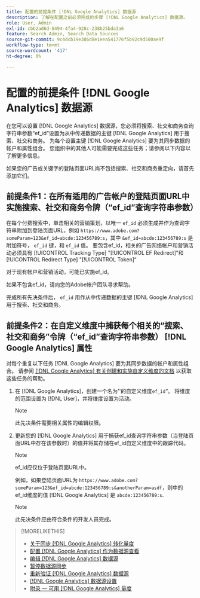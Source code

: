 ```yaml
---
title: 配置的前提条件 [!DNL Google Analytics] 数据源
description: 了解在配置之前必须完成的步骤 [!DNL Google Analytics] 数据源。
role: User, Admin
exl-id: cbb2ad6d-8494-4fa4-928c-238b25bda3a6
feature: Search Admin, Search Data Sources
source-git-commit: 9c4dcb19e386d8e1eea541776f5b92c9d500ae9f
workflow-type: tm+mt
source-wordcount: '417'
ht-degree: 0%

---
```


# 配置的前提条件 [!DNL Google Analytics] 数据源

在您可以设置 [!DNL Google Analytics] 数据源，您必须将搜索、社交和商务查询字符串参数“ef_id”设置为从中传递数据的主键 [!DNL Google Analytics] 用于搜索、社交和商务。 为每个设置主键 [!DNL Google Analytics] 要为其同步数据的帐户和属性组合。 您组织中的其他人可能需要完成这些任务；请参阅以下内容以了解更多信息。

如果您的广告或关键字的登陆页面URL尚不包括搜索、社交和商务重定向，请首先添加它们。

## 前提条件1：在所有适用的广告帐户的登陆页面URL中实施搜索、社交和商务令牌（“ef_id”查询字符串参数）

在每个付费搜索中，单击相关的营销策划，以唯一 `ef_id` 必须生成并作为查询字符串附加到登陆页面URL，例如 `https://www.adobe.com?someParam=123&ef_id=abcde:123456789:s`，其中 `&ef_id=abcde:123456789:s` 是附加符号， `ef_id` 键，和 `ef_id` 值。 要包含ef_id，相关的广告网络帐户和营销活动必须具有 [!UICONTROL Tracking Type] &quot;[!UICONTROL EF Redirect]”和 [!UICONTROL Redirect Type] &quot;[!UICONTROL Token]“

对于现有帐户和营销活动，可能已实施ef_id。

如果不包含ef_id，请向您的Adobe帐户团队寻求帮助。

完成所有先决条件后， `ef_id` 用作从中传递数据的主键 [!DNL Google Analytics] 用于搜索、社交和商务。

## 前提条件2：在自定义维度中捕获每个相关的“搜索、社交和商务”令牌（“ef_id”查询字符串参数） [!DNL Google Analytics] 属性

对每个重复以下任务 [!DNL Google Analytics] 要为其同步数据的帐户和属性组合。 请参阅 [[!DNL Google Analytics] 有关创建和实施自定义维度的文档](https://support.google.com/analytics/answer/2709829?hl=en#zippy=%2Cin-this-article) 以获取这些任务的帮助。

1. 在 [!DNL Google Analytics]，创建一个名为&#39;&#39;的自定义维度`ef_id`“。 将维度的范围设置为 [!DNL User]，并将维度设置为活动。

   >[!NOTE]
   >
   >此先决条件需要相关属性的编辑权限。

1. 更新您的 [!DNL Google Analytics] 用于捕获ef_id查询字符串参数（当登陆页面URL中存在该参数时）的值并将其存储在ef_id自定义维度中的跟踪代码。

   >[!NOTE]
   >
   >ef_id应仅位于登陆页面URL中。

   例如，如果登陆页面URL为 `https://www.adobe.com?someParam=123&ef_id=abcde:123456789:s&anotherParam=asdf`，则中的ef_id维度的值 [!DNL Google Analytics] 是 `abcde:123456789:s`.

   >[!NOTE]
   >
   >此先决条件应由符合条件的开发人员完成。

>[!MORELIKETHIS]
>
>* [关于同步 [!DNL Google Analytics] 转化量度](data-source-about.md)
>* [配置 [!DNL Google Analytics] 作为数据源查看](data-source-configure.md)
>* [编辑 [!DNL Google Analytics] 数据源](data-source-edit.md)
>* [暂停数据源同步](data-source-pause.md)
>* [重新验证 [!DNL Google Analytics] 数据源](data-source-reauthenticate.md)
>* [[!DNL Google Analytics] 数据源设置](data-source-settings.md)
>* [附录 — 可用 [!DNL Google Analytics] 量度](data-source-ga-metrics.md)
